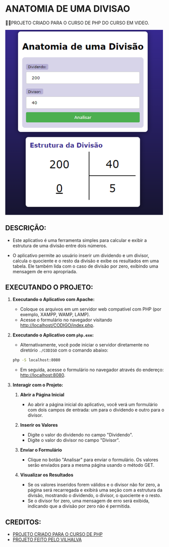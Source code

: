 # ANATOMIA DE UMA DIVISAO
👨‍🏫PROJETO CRIADO PARA O CURSO DE PHP DO CURSO EM VIDEO.

<img src="FOTO.png" align="center" width="500"> <br>

## DESCRIÇÃO:
- Este aplicativo é uma ferramenta simples para calcular e exibir a estrutura de uma divisão entre dois números. 

- O aplicativo permite ao usuário inserir um dividendo e um divisor, calcula o quociente e o resto da divisão e exibe os resultados em uma tabela. Ele também lida com o caso de divisão por zero, exibindo uma mensagem de erro apropriada.

## EXECUTANDO O PROJETO:
1. **Executando o Aplicativo com Apache:**
   - Coloque os arquivos em um servidor web compatível com PHP (por exemplo, XAMPP, WAMP, LAMP).
   - Acesse o formulário no navegador visitando [http://localhost/CODIGO/index.php](http://localhost/CODIGO/index.php).

2. **Executando o Aplicativo com `php.exe`:**
   - Alternativamente, você pode iniciar o servidor diretamente no diretório `./CODIGO` com o comando abaixo:
   ```bash
   php -S localhost:8080
   ```
   - Em seguida, acesse o formulário no navegador através do endereço: [http://localhost:8080](ttp://localhost:8080).

3. **Interagir com o Projeto:**
   1. **Abrir a Página Inicial**
      - Ao abrir a página inicial do aplicativo, você verá um formulário com dois campos de entrada: um para o dividendo e outro para o divisor.

   2. **Inserir os Valores**
      - Digite o valor do dividendo no campo "Dividendo".
      - Digite o valor do divisor no campo "Divisor".

   3. **Enviar o Formulário**
      - Clique no botão "Analisar" para enviar o formulário. Os valores serão enviados para a mesma página usando o método GET.

   4. **Visualizar os Resultados**
      - Se os valores inseridos forem válidos e o divisor não for zero, a página será recarregada e exibirá uma seção com a estrutura da divisão, mostrando o dividendo, o divisor, o quociente e o resto.
      - Se o divisor for zero, uma mensagem de erro será exibida, indicando que a divisão por zero não é permitida.
      
## CREDITOS:
- [PROJETO CRIADO PARA O CURSO DE PHP](https://github.com/VILHALVA/CURSO-DE-PHP)
- [PROJETO FEITO PELO VILHALVA](https://github.com/VILHALVA)






